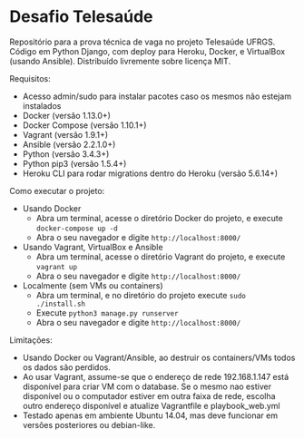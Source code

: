 # Desafio Telesaúde

Repositório para a prova técnica de vaga no projeto Telesaúde UFRGS. Código em Python Django, com deploy para Heroku, Docker, e VirtualBox (usando Ansible). Distribuído livremente sobre licença MIT.

Requisitos:
- Acesso admin/sudo para instalar pacotes caso os mesmos não estejam instalados
- Docker (versão 1.13.0+)
- Docker Compose (versão 1.10.1+)
- Vagrant (versão 1.9.1+)
- Ansible (versão 2.2.1.0+)
- Python (versão 3.4.3+)
- Python pip3 (versão 1.5.4+)
- Heroku CLI para rodar migrations dentro do Heroku (versão 5.6.14+)

Como executar o projeto:
- Usando Docker
    * Abra um terminal, acesse o diretório Docker do projeto, e execute ```docker-compose up -d```
    * Abra o seu navegador e digite ```http://localhost:8000/```
- Usando Vagrant, VirtualBox e Ansible
    * Abra um terminal, acesse o diretório Vagrant do projeto, e execute ```vagrant up```
    * Abra o seu navegador e digite ```http://localhost:8000/```
- Localmente (sem VMs ou containers)
    * Abra um terminal, e no diretório do projeto execute ```sudo ./install.sh```
    * Execute ```python3 manage.py runserver```
    * Abra o seu navegador e digite ```http://localhost:8000/```

Limitações:
- Usando Docker ou Vagrant/Ansible, ao destruir os containers/VMs todos os dados são perdidos.
- Ao usar Vagrant, assume-se que o endereço de rede 192.168.1.147 está disponível para criar VM com o database. Se o mesmo nao estiver disponível ou o computador estiver em outra faixa de rede, escolha outro endereço disponível e atualize Vagrantfile e playbook_web.yml
- Testado apenas em ambiente Ubuntu 14.04, mas deve funcionar em versões posteriores ou debian-like.
